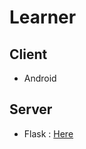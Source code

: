 # Learner

## Client

- Android

## Server

- Flask : [Here](https://github.com/jjeamin/Learner_server)

